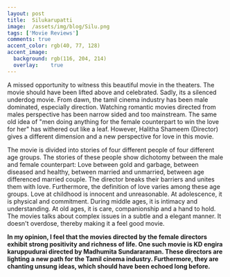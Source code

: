 ```yaml
---
layout: post
title:  Silukarupatti
image:  /assets/img/blog/Silu.png  
tags: ['Movie Reviews']
comments: true
accent_color: rgb(40, 77, 128)
accent_image:
  background: rgb(116, 204, 214)
  overlay:    true
---
```

A missed opportunity to witness this beautiful movie in the theaters. The movie should have been lifted above and celebrated. Sadly, its a silenced underdog movie. From dawn, the tamil cinema industry has been male dominated, especially direction. Watching romantic movies directed from males perspective has been narrow sided and too mainstream. The same old idea of "men doing anything for the female counterpart to win the love for her" has withered out like a leaf. However, Halitha Shameem (Director) gives a different dimension and a new perspective for love in this movie. 

The movie is divided into stories of four different people of four different age groups. The stories of these people show dichotomy between the male and female counterpart: Love between gold and garbage, between diseased and healthy, between married and unmarried, between age differenced married couple. The director breaks their barriers and unites them with love. Furthermore, the definition of love varies among these age groups. Love at childhood is innocent and unreasonable. At adolescence, it is physical and commitment. During middle ages, it is intimacy and understanding. At old ages, it is care, companionship and a hand to hold. The movies talks about complex issues in a subtle and a elegant manner. It doesn't overdose, thereby making it a feel good movie. 

**In my opinion, I feel that the movies directed by the female directors exhibit strong positivity and richness of life. One such movie is KD engira karuppudurai directed by Madhumita Sundararaman. These directors are lighting a new path for the Tamil cinema industry. Furthermore, they are chanting unsung ideas, which should have been echoed long before.**

